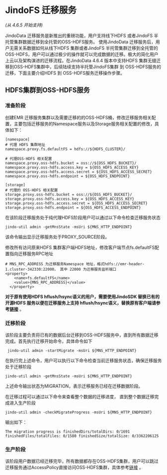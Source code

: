 # JindoFS 迁移服务
*(从 4.6.5 开始支持)*

JindoData 迁移服务是新推出的重磅功能，用户支持线下HDFS 或者JindoFS 半托管集群数据迁移到全托管的OSS-HDFS服务。 使用JindoData 迁移服务后，用户无需关系数据如何从线下HDFS 集群或者JindoFS 半托管集群迁移到全托管的OSS-HDFS，用户可以通过极少的操作就可以完成数据的迁移。极大的简化用户上云以及架构演进的迁移流程。在JindoData 4.6.4 版本中支持HDFS 集群无缝迁移到OSS-HDFS集群中，后续陆续支持半托管JindoFS集群 到 OSS-HDFS服务的迁移，下面主要介绍HDFS 到 OSS-HDFS服务迁移操作步骤。

## HDFS集群到OSS-HDFS服务

### 准备阶段
创建EMR 迁移服务集群以及需要迁移的的OSS-HDFS桶，修改迁移服务相关配置，主要包括迁移服务的Namespace服务以及Storage服务相关配置的修改，具体如下：

```
[namespace]
# 代理 HDFS 集群地址
namespace.proxy.fs.defaultFS = hdfs://${HDFS_CLUSTER}/

# 代理OSS-HDFS 相关配置
namespace.proxy.oss-hdfs.bucket = oss://${OSS_HDFS_BUCKET}/
namespace.proxy.oss-hdfs.access.key = ${OSS_HDFS_ACCESS_KEY}
namespace.proxy.oss-hdfs.access.secret = ${OSS_HDFS_ACCESS_SECRET} 
namespace.proxy.oss-hdfs.endpoint = ${OSS_HDFS_ENDPOINT}
```

```
[storage]
# 代理的 OSS-HDFS 相关配置
storage.proxy.oss-hdfs.bucket = oss://${OSS_HDFS_BUCKET}/
storage.proxy.oss-hdfs.access.key = ${OSS_HDFS_ACCESS_KEY}
storage.proxy.oss-hdfs.access.secret = ${OSS_HDFS_ACCESS_SECRET} 
storage.proxy.oss-hdfs.endpoint = ${OSS_HDFS_ACCESS_ENDPOINT} 
```

在该阶段迁移服务处于纯代理HDFS阶段用户可以通过以下命令检查迁移服务状态

```
jindo-util admin -getMnsState -msUri ${MNS_HTTP_ENDPOINT}
```
该命令输出显示迁移服务处于PROXY_SOURCE阶段。

修改所有访问原来HDFS 集群客户端HDFS地址，修改客户端节点fs.defaultFS配置指向迁移服务RPC地址
```
# MNS_RPC_ADDRESS 为迁移服务Namespace 地址，格式hdfs://emr-header-1.cluster-342330:22000， 其中 22000 为迁移服务监听端口
<property>
    <name>fs.defaultFS</name>
    <value>{MNS_RPC_ADDRESS}</value>
  </property>
```

**对于原有使用HDFS hflush/hsync语义的用户，需要使用JindoSDK 替换已有的开源HDFS 服务以便在迁移服务上支持 hflush/hsync语义，替换原有客户端请参考[链接](../../emr_upgrade_jindosdk.md)** 。

### 迁移阶段
该阶段主要负责将已有的数据后台迁移到OSS-HDFS服务中，直到所有数据迁移完成。首先执行迁移开始命令，具体命令如下
```
 jindo-util admin -startMigrate -msUri ${MNS_HTTP_ENDPOINT}
```
在执行完上述命令，用户可以执行以下命令检查当前迁移服务状态，确保迁移服务处于迁移阶段
```
jindo-util admin -getMnsState -msUri ${MNS_HTTP_ENDPOINT}
```
上述命令输出状态为MIGRATION，表示迁移服务已经在迁移数据阶段。

在迁移过程可以通过以下命令来查看整个数据的迁移进度， 直到整个数据迁移完成进入生产阶段

```
jindo-util admin -checkMigrateProgress -msUri ${MNS_HTTP_ENDPOINT}
```
输出如下：

```
The migration progress is finishedDirs/totalDirs: 0/1691 finishedFiles/totalFiles: 0/1580 finishedSize/totalSize: 0/3362206125
```

### 生产阶段

该阶段用户数据已经迁移完毕，所有数据都存在OSS-HDFS集群，用户可以跳过迁移服务通过AccessPolicy直接访问OSS-HDFS集群，具体参考[链接](jindofs/jindofs_dls_root_policy.md) 。
